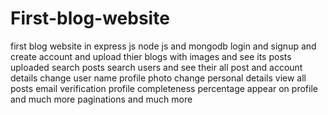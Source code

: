 # First-blog-website

<p>
first blog website in express js node js and mongodb 
login and signup and create account and upload thier blogs with images and see its posts uploaded
search posts
search users and see their all post and account details
change user name profile photo change personal details
view all posts
email verification
profile completeness percentage appear on profile
and much more
paginations
and much more
</p>

